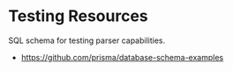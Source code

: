 # Testing Resources

SQL schema for testing parser capabilities.
* https://github.com/prisma/database-schema-examples